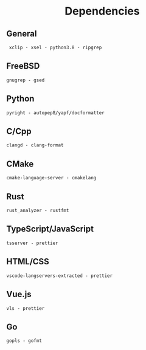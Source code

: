 <h1 align="center">Dependencies</h1>

## General
```
 xclip - xsel - python3.8 - ripgrep
```

## FreeBSD
```
gnugrep - gsed
```
## Python
```
pyright - autopep8/yapf/docformatter
```
## C/Cpp
```
clangd - clang-format
```
## CMake
```
cmake-language-server - cmakelang
```
## Rust
```
rust_analyzer - rustfmt
```
## TypeScript/JavaScript
```
tsserver - prettier
```
## HTML/CSS
```
vscode-langservers-extracted - prettier
```
## Vue.js
```
vls - prettier
```
## Go
```
gopls - gofmt
